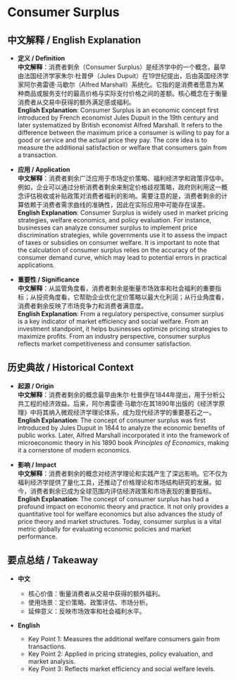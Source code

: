 # Consumer Surplus

## 中文解释 / English Explanation

* **定义 / Definition**  
  **中文解释**：消费者剩余（Consumer Surplus）是经济学中的一个概念，最早由法国经济学家朱尔·杜普伊（Jules Dupuit）在19世纪提出，后由英国经济学家阿尔弗雷德·马歇尔（Alfred Marshall）系统化。它指的是消费者愿意为某种商品或服务支付的最高价格与实际支付价格之间的差额。核心概念在于衡量消费者从交易中获得的额外满足感或福利。  
  **English Explanation**: Consumer Surplus is an economic concept first introduced by French economist Jules Dupuit in the 19th century and later systematized by British economist Alfred Marshall. It refers to the difference between the maximum price a consumer is willing to pay for a good or service and the actual price they pay. The core idea is to measure the additional satisfaction or welfare that consumers gain from a transaction.

* **应用 / Application**  
  **中文解释**：消费者剩余广泛应用于市场定价策略、福利经济学和政策评估中。例如，企业可以通过分析消费者剩余来制定价格歧视策略，政府则利用这一概念评估税收或补贴政策对消费者福利的影响。需要注意的是，消费者剩余的计算依赖于消费者需求曲线的准确性，因此在实际应用中可能存在误差。  
  **English Explanation**: Consumer Surplus is widely used in market pricing strategies, welfare economics, and policy evaluation. For instance, businesses can analyze consumer surplus to implement price discrimination strategies, while governments use it to assess the impact of taxes or subsidies on consumer welfare. It is important to note that the calculation of consumer surplus relies on the accuracy of the consumer demand curve, which may lead to potential errors in practical applications.

* **重要性 / Significance**  
  **中文解释**：从监管角度看，消费者剩余是衡量市场效率和社会福利的重要指标；从投资角度看，它帮助企业优化定价策略以最大化利润；从行业角度看，消费者剩余反映了市场竞争力和消费者满意度。  
  **English Explanation**: From a regulatory perspective, consumer surplus is a key indicator of market efficiency and social welfare. From an investment standpoint, it helps businesses optimize pricing strategies to maximize profits. From an industry perspective, consumer surplus reflects market competitiveness and consumer satisfaction.

## 历史典故 / Historical Context

* **起源 / Origin**  
  **中文解释**：消费者剩余的概念最早由朱尔·杜普伊在1844年提出，用于分析公共工程的经济效益。后来，阿尔弗雷德·马歇尔在其1890年出版的《经济学原理》中将其纳入微观经济学理论体系，成为现代经济学的重要基石之一。  
  **English Explanation**: The concept of consumer surplus was first introduced by Jules Dupuit in 1844 to analyze the economic benefits of public works. Later, Alfred Marshall incorporated it into the framework of microeconomic theory in his 1890 book *Principles of Economics*, making it a cornerstone of modern economics.

* **影响 / Impact**  
  **中文解释**：消费者剩余的概念对经济学理论和实践产生了深远影响。它不仅为福利经济学提供了量化工具，还推动了价格理论和市场结构研究的发展。如今，消费者剩余已成为全球范围内评估经济政策和市场表现的重要指标。  
  **English Explanation**: The concept of consumer surplus has had a profound impact on economic theory and practice. It not only provides a quantitative tool for welfare economics but also advances the study of price theory and market structures. Today, consumer surplus is a vital metric globally for evaluating economic policies and market performance.

## 要点总结 / Takeaway

* **中文**  
  - 核心价值：衡量消费者从交易中获得的额外福利。  
  - 使用场景：定价策略、政策评估、市场分析。  
  - 延伸意义：反映市场效率和社会福利水平。  

* **English**  
  - Key Point 1: Measures the additional welfare consumers gain from transactions.  
  - Key Point 2: Applied in pricing strategies, policy evaluation, and market analysis.  
  - Key Point 3: Reflects market efficiency and social welfare levels.